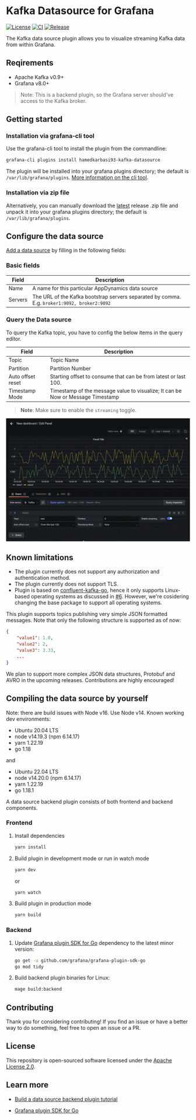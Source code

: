 # Kafka Datasource for Grafana
[![License](https://img.shields.io/github/license/hoptical/grafana-kafka-datasource)](LICENSE)
[![CI](https://github.com/hoptical/grafana-kafka-datasource/actions/workflows/ci.yml/badge.svg)](https://github.com/hoptical/grafana-kafka-datasource/actions/workflows/ci.yml)
[![Release](https://github.com/hoptical/grafana-kafka-datasource/actions/workflows/release.yml/badge.svg)](https://github.com/hoptical/grafana-kafka-datasource/actions/workflows/release.yml)

The Kafka data source plugin allows you to visualize streaming Kafka data from within Grafana.

## Reqirements

- Apache Kafka v0.9+
- Grafana v8.0+

> Note: This is a backend plugin, so the Grafana server should've access to the Kafka broker.

## Getting started

### Installation via grafana-cli tool

Use the grafana-cli tool to install the plugin from the commandline:

```bash
grafana-cli plugins install hamedkarbasi93-kafka-datasource
```

The plugin will be installed into your grafana plugins directory; the default is `/var/lib/grafana/plugins`. [More information on the cli tool](https://grafana.com/docs/grafana/latest/administration/cli/#plugins-commands).

### Installation via zip file

Alternatively, you can manually download the [latest](https://github.com/hoptical/grafana-kafka-datasource/releases/latest) release .zip file and unpack it into your grafana plugins directory; the default is `/var/lib/grafana/plugins`.

## Configure the data source

[Add a data source](https://grafana.com/docs/grafana/latest/datasources/add-a-data-source/) by filling in the following fields:

### Basic fields

| Field | Description                                        |
| ----- | -------------------------------------------------- |
| Name  | A name for this particular AppDynamics data source |
| Servers  | The URL of the Kafka bootstrap servers separated by comma. E.g. `broker1:9092, broker2:9092`              |

### Query the Data source

To query the Kafka topic, you have to config the below items in the query editor.

| Field | Description                                        |
| ----- | -------------------------------------------------- |
| Topic  | Topic Name |
| Partition  | Partition Number |
| Auto offset reset | Starting offset to consume that can be from latest or last 100. |
| Timestamp Mode | Timestamp of the message value to visualize; It can be Now or Message Timestamp
> **Note**: Make sure to enable the `streaming` toggle.

![kafka dashboard](https://raw.githubusercontent.com/hoptical/grafana-kafka-datasource/86ea8d360bfd67cfed41004f80adc39219983210/src/img/graph.gif)

## Known limitations

- The plugin currently does not support any authorization and authentication method.
- The plugin currently does not support TLS.
- Plugin is based on [confluent-kafka-go](https://github.com/confluentinc/confluent-kafka-go), hence it only supports Linux-based operating systems as discussed in [#6](https://github.com/hoptical/grafana-kafka-datasource/issues/6). However, we're cosidering changing the base package to support all operating systems.

This plugin supports topics publishing very simple JSON formatted messages. Note that only the following structure is supported as of now:

```json
{
    "value1": 1.0,
    "value2": 2,
    "value3": 3.33,
    ...
}
```

We plan to support more complex JSON data structures, Protobuf and AVRO in the upcoming releases. Contributions are highly encouraged!
## Compiling the data source by yourself

Note: there are build issues with Node v16.  Use Node v14.  Known working dev environments:

* Ubuntu 20.04 LTS
* node v14.19.3 (npm 6.14.17)
* yarn 1.22.19
* go 1.18

and

* Ubuntu 22.04 LTS
* node v14.20.0 (npm 6.14.17)
* yarn 1.22.19
* go 1.18.1

A data source backend plugin consists of both frontend and backend components.

### Frontend

1. Install dependencies

   ```bash
   yarn install
   ```

2. Build plugin in development mode or run in watch mode

   ```bash
   yarn dev
   ```

   or

   ```bash
   yarn watch
   ```

3. Build plugin in production mode

   ```bash
   yarn build
   ```

### Backend

1. Update [Grafana plugin SDK for Go](https://grafana.com/docs/grafana/latest/developers/plugins/backend/grafana-plugin-sdk-for-go/) dependency to the latest minor version:

   ```bash
   go get -u github.com/grafana/grafana-plugin-sdk-go
   go mod tidy
   ```

2. Build backend plugin binaries for Linux:

   ```bash
   mage build:backend
   ```

## Contributing

Thank you for considering contributing! If you find an issue or have a better way to do something, feel free to open an issue or a PR.

## License

This repository is open-sourced software licensed under the [Apache License 2.0](https://www.apache.org/licenses/LICENSE-2.0).

## Learn more

- [Build a data source backend plugin tutorial](https://grafana.com/tutorials/build-a-data-source-backend-plugin)

- [Grafana plugin SDK for Go](https://grafana.com/docs/grafana/latest/developers/plugins/backend/grafana-plugin-sdk-for-go/)
